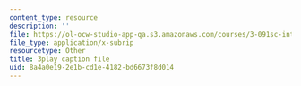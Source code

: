 ```yaml
---
content_type: resource
description: ''
file: https://ol-ocw-studio-app-qa.s3.amazonaws.com/courses/3-091sc-introduction-to-solid-state-chemistry-fall-2010/8a4a0e192e1bcd1e4182bd6673f8d014_IKJJ1SiMbjg.srt
file_type: application/x-subrip
resourcetype: Other
title: 3play caption file
uid: 8a4a0e19-2e1b-cd1e-4182-bd6673f8d014
---
```

